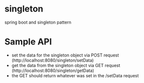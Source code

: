 # singleton
spring boot and singleton pattern

# Sample API
- set the data for the singleton object via POST request (http://localhost:8080/singleton/setData)
- get the data from the singleton object via GET request (http://localhost:8080/singleton/getData)
- the GET should return whatever was set in the /setData request
